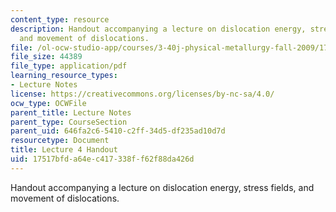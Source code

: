 ```yaml
---
content_type: resource
description: Handout accompanying a lecture on dislocation energy, stress fields,
  and movement of dislocations.
file: /ol-ocw-studio-app/courses/3-40j-physical-metallurgy-fall-2009/17517bfda64ec417338ff62f88da426d_MIT3_40JF09_fig04.pdf
file_size: 44389
file_type: application/pdf
learning_resource_types:
- Lecture Notes
license: https://creativecommons.org/licenses/by-nc-sa/4.0/
ocw_type: OCWFile
parent_title: Lecture Notes
parent_type: CourseSection
parent_uid: 646fa2c6-5410-c2ff-34d5-df235ad10d7d
resourcetype: Document
title: Lecture 4 Handout
uid: 17517bfd-a64e-c417-338f-f62f88da426d
---
```

Handout accompanying a lecture on dislocation energy, stress fields, and movement of dislocations.